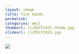 ```yaml
---
layout: image
title: Tiny hands
permalink: 
categories: emil
thumburl: /i/DSCF2425_thumb.jpg
slideurl: /i/DSCF2425.jpg
---
```


![]({{site.url}}/i/DSCF2425.jpg)

